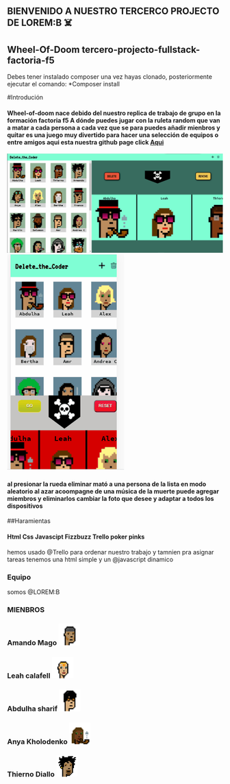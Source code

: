 ## BIENVENIDO A NUESTRO TERCERCO  PROJECTO DE LOREM:B ☠️
## Wheel-Of-Doom tercero-projecto-fullstack-factoria-f5

Debes tener instalado composer una vez hayas clonado, posteriormente ejecutar el comando:
*Composer install

#Introdución
#### Wheel-of-doom nace debido del nuestro replica de trabajo de grupo en la formación factoria f5 A dónde puedes jugar con la ruleta random que van a matar a cada persona a cada vez que se para puedes añadir mienbros y quitar es una juego muy divertido para hacer una selección de equipos o entre amigos aqui esta nuestra github page click  [Aqui](https://armun4.github.io/Wheel-Of-Doom/ "Aqui")
<img src="img-readme/weel-of-the-dom-img1.gif"> <img src="weel.gif"> 

#### al presionar la rueda eliminar mató a una persona de la lista en modo aleatorio al azar acoompagne de una música de la muerte puede agregar miembros y eliminarlos cambiar la foto que desee y adaptar a todos los dispositivos

##Haramientas 
#### Html Css Javascipt Fizzbuzz Trello poker pinks 
hemos usado @Trello para ordenar nuestro trabajo y tamnien pra asignar tareas tenemos una html simple y un @javascript dinamico 
### Equipo
somos @LOREM:B
### MIENBROS 
###  Amando Mago <img src="img-readme/amando.png" style="width: 50px;">
### Leah calafell  <img src="img-readme/lea.png" style="width: 50px;">
### Abdulha sharif  <img src="img-readme/abdulah.png"  style="width:50px;">
### Anya Kholodenko <img src="img-readme/anya.png"  style="width: 50px;">
###  Thierno Diallo <img src="img-readme/thierno.png" style="width: 50px;">


